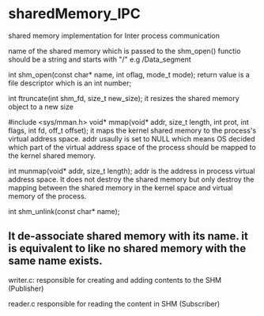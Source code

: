 # sharedMemory_IPC
shared memory implementation for Inter process communication

name of the shared memory which is passed to the shm_open() functio should be a string and starts with "/" e.g /Data_segment

int shm_open(const char* name, int oflag, mode_t mode);
return value is a file descriptor which is an int number;

int ftruncate(int shm_fd, size_t new_size);
it resizes the shared memory object to a new size

\#include <sys/mman.h>
void* mmap(void* addr, size_t length, int prot, int flags, int fd, off_t offset);
it maps the kernel shared memory to the process's virtual address space. addr usaully is set to NULL which means OS decided which part of the virtual address space of the process should be mapped to the kernel shared memory.

int munmap(void* addr, size_t length);
addr is the address in process virtual address space. It does not destroy the shared memory but only destroy the mapping between the shared memory in the kernel space and virtual memory of the process.

int shm_unlink(const char* name);

It de-associate shared memory with its name. it is equivalent to like no shared memory with the same name exists.
---------------
writer.c: responsible for creating and adding contents to the SHM (Publisher)

reader.c responsible for reading the content in SHM (Subscriber)
